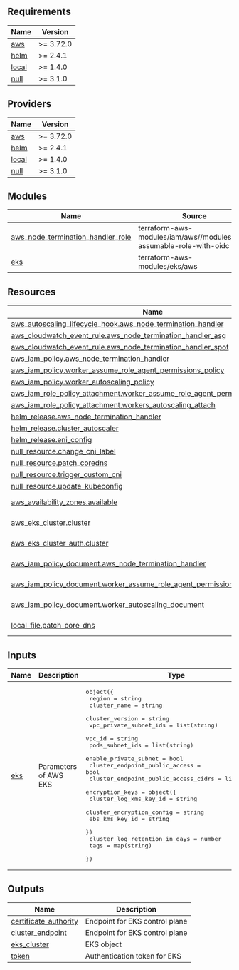 <!-- BEGIN_TF_DOCS -->
## Requirements

| Name | Version |
|------|---------|
| <a name="requirement_aws"></a> [aws](#requirement\_aws) | >= 3.72.0 |
| <a name="requirement_helm"></a> [helm](#requirement\_helm) | >= 2.4.1 |
| <a name="requirement_local"></a> [local](#requirement\_local) | >= 1.4.0 |
| <a name="requirement_null"></a> [null](#requirement\_null) | >= 3.1.0 |

## Providers

| Name | Version |
|------|---------|
| <a name="provider_aws"></a> [aws](#provider\_aws) | >= 3.72.0 |
| <a name="provider_helm"></a> [helm](#provider\_helm) | >= 2.4.1 |
| <a name="provider_local"></a> [local](#provider\_local) | >= 1.4.0 |
| <a name="provider_null"></a> [null](#provider\_null) | >= 3.1.0 |

## Modules

| Name | Source | Version |
|------|--------|---------|
| <a name="module_aws_node_termination_handler_role"></a> [aws\_node\_termination\_handler\_role](#module\_aws\_node\_termination\_handler\_role) | terraform-aws-modules/iam/aws//modules/iam-assumable-role-with-oidc | 4.1.0 |
| <a name="module_eks"></a> [eks](#module\_eks) | terraform-aws-modules/eks/aws | 17.24.0 |

## Resources

| Name | Type |
|------|------|
| [aws_autoscaling_lifecycle_hook.aws_node_termination_handler](https://registry.terraform.io/providers/hashicorp/aws/latest/docs/resources/autoscaling_lifecycle_hook) | resource |
| [aws_cloudwatch_event_rule.aws_node_termination_handler_asg](https://registry.terraform.io/providers/hashicorp/aws/latest/docs/resources/cloudwatch_event_rule) | resource |
| [aws_cloudwatch_event_rule.aws_node_termination_handler_spot](https://registry.terraform.io/providers/hashicorp/aws/latest/docs/resources/cloudwatch_event_rule) | resource |
| [aws_iam_policy.aws_node_termination_handler](https://registry.terraform.io/providers/hashicorp/aws/latest/docs/resources/iam_policy) | resource |
| [aws_iam_policy.worker_assume_role_agent_permissions_policy](https://registry.terraform.io/providers/hashicorp/aws/latest/docs/resources/iam_policy) | resource |
| [aws_iam_policy.worker_autoscaling_policy](https://registry.terraform.io/providers/hashicorp/aws/latest/docs/resources/iam_policy) | resource |
| [aws_iam_role_policy_attachment.worker_assume_role_agent_permissions_document](https://registry.terraform.io/providers/hashicorp/aws/latest/docs/resources/iam_role_policy_attachment) | resource |
| [aws_iam_role_policy_attachment.workers_autoscaling_attach](https://registry.terraform.io/providers/hashicorp/aws/latest/docs/resources/iam_role_policy_attachment) | resource |
| [helm_release.aws_node_termination_handler](https://registry.terraform.io/providers/hashicorp/helm/latest/docs/resources/release) | resource |
| [helm_release.cluster_autoscaler](https://registry.terraform.io/providers/hashicorp/helm/latest/docs/resources/release) | resource |
| [helm_release.eni_config](https://registry.terraform.io/providers/hashicorp/helm/latest/docs/resources/release) | resource |
| [null_resource.change_cni_label](https://registry.terraform.io/providers/hashicorp/null/latest/docs/resources/resource) | resource |
| [null_resource.patch_coredns](https://registry.terraform.io/providers/hashicorp/null/latest/docs/resources/resource) | resource |
| [null_resource.trigger_custom_cni](https://registry.terraform.io/providers/hashicorp/null/latest/docs/resources/resource) | resource |
| [null_resource.update_kubeconfig](https://registry.terraform.io/providers/hashicorp/null/latest/docs/resources/resource) | resource |
| [aws_availability_zones.available](https://registry.terraform.io/providers/hashicorp/aws/latest/docs/data-sources/availability_zones) | data source |
| [aws_eks_cluster.cluster](https://registry.terraform.io/providers/hashicorp/aws/latest/docs/data-sources/eks_cluster) | data source |
| [aws_eks_cluster_auth.cluster](https://registry.terraform.io/providers/hashicorp/aws/latest/docs/data-sources/eks_cluster_auth) | data source |
| [aws_iam_policy_document.aws_node_termination_handler](https://registry.terraform.io/providers/hashicorp/aws/latest/docs/data-sources/iam_policy_document) | data source |
| [aws_iam_policy_document.worker_assume_role_agent_permissions_document](https://registry.terraform.io/providers/hashicorp/aws/latest/docs/data-sources/iam_policy_document) | data source |
| [aws_iam_policy_document.worker_autoscaling_document](https://registry.terraform.io/providers/hashicorp/aws/latest/docs/data-sources/iam_policy_document) | data source |
| [local_file.patch_core_dns](https://registry.terraform.io/providers/hashicorp/local/latest/docs/data-sources/file) | data source |

## Inputs

| Name | Description | Type | Default | Required |
|------|-------------|------|---------|:--------:|
| <a name="input_eks"></a> [eks](#input\_eks) | Parameters of AWS EKS | <pre>object({<br>    region                               = string<br>    cluster_name                         = string<br>    cluster_version                      = string<br>    vpc_private_subnet_ids               = list(string)<br>    vpc_id                               = string<br>    pods_subnet_ids                      = list(string)<br>    enable_private_subnet                = bool<br>    cluster_endpoint_public_access       = bool<br>    cluster_endpoint_public_access_cidrs = list(string)<br>    encryption_keys                      = object({<br>      cluster_log_kms_key_id    = string<br>      cluster_encryption_config = string<br>      ebs_kms_key_id            = string<br>    })<br>    cluster_log_retention_in_days        = number<br>    tags                                 = map(string)<br>  })</pre> | n/a | yes |

## Outputs

| Name | Description |
|------|-------------|
| <a name="output_certificate_authority"></a> [certificate\_authority](#output\_certificate\_authority) | Endpoint for EKS control plane |
| <a name="output_cluster_endpoint"></a> [cluster\_endpoint](#output\_cluster\_endpoint) | Endpoint for EKS control plane |
| <a name="output_eks_cluster"></a> [eks\_cluster](#output\_eks\_cluster) | EKS object |
| <a name="output_token"></a> [token](#output\_token) | Authentication token for EKS |
<!-- END_TF_DOCS -->